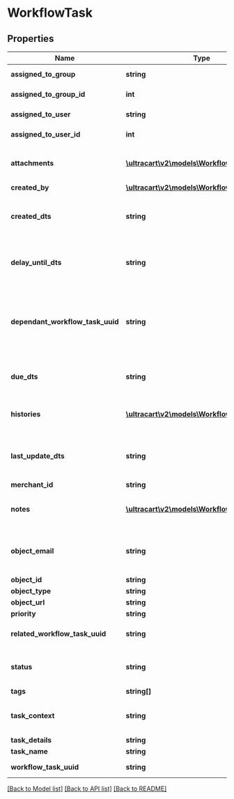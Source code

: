 # WorkflowTask

## Properties
Name | Type | Description | Notes
------------ | ------------- | ------------- | -------------
**assigned_to_group** | **string** | Assigned to group | [optional] 
**assigned_to_group_id** | **int** | Assigned to group ID | [optional] 
**assigned_to_user** | **string** | Assigned to user | [optional] 
**assigned_to_user_id** | **int** | Assigned to user ID | [optional] 
**attachments** | [**\ultracart\v2\models\WorkflowAttachment[]**](WorkflowAttachment.md) | Attachments to the Workflow Task | [optional] 
**created_by** | [**\ultracart\v2\models\WorkflowUser**](WorkflowUser.md) |  | [optional] 
**created_dts** | **string** | Date/time that the workflow task was created | [optional] 
**delay_until_dts** | **string** | Date/time that the workflow task should delay until | [optional] 
**dependant_workflow_task_uuid** | **string** | Dependant Workflow Task UUID (must be completed before this task can be completed) | [optional] 
**due_dts** | **string** | Date/time that the workflow task is due | [optional] 
**histories** | [**\ultracart\v2\models\WorkflowTaskHistory[]**](WorkflowTaskHistory.md) | Array of history records for the task | [optional] 
**last_update_dts** | **string** | Date/time that the workflow task was last updated | [optional] 
**merchant_id** | **string** | Merchant ID | [optional] 
**notes** | [**\ultracart\v2\models\WorkflowNote[]**](WorkflowNote.md) | Notes on the Workflow Task | [optional] 
**object_email** | **string** | Object is associated with customer email | [optional] 
**object_id** | **string** | Object ID | [optional] 
**object_type** | **string** | Object Type | [optional] 
**object_url** | **string** | Object URL | [optional] 
**priority** | **string** | Priority | [optional] 
**related_workflow_task_uuid** | **string** | Related Workflow Task UUID | [optional] 
**status** | **string** | Status of the workflow task | [optional] 
**tags** | **string[]** | Tags | [optional] 
**task_context** | **string** | User friendly string of the task context | [optional] 
**task_details** | **string** | Task Details | [optional] 
**task_name** | **string** | Task Name | [optional] 
**workflow_task_uuid** | **string** | Workflow Task UUID | [optional] 

[[Back to Model list]](../README.md#documentation-for-models) [[Back to API list]](../README.md#documentation-for-api-endpoints) [[Back to README]](../README.md)


